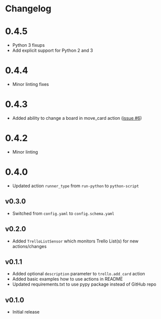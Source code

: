 # Changelog

# 0.4.5

- Python 3 fixups
- Add explicit support for Python 2 and 3

# 0.4.4

- Minor linting fixes

# 0.4.3

- Added ability to change a board in move_card action ([issue #6](https://github.com/StackStorm-Exchange/stackstorm-trello/issues/6))

# 0.4.2

- Minor linting

# 0.4.0

- Updated action `runner_type` from `run-python` to `python-script`

## v0.3.0

* Switched from `config.yaml` to `config.schema.yaml`

## v0.2.0

* Added `TrelloListSensor` which monitors Trello List(s) for new actions/changes

## v0.1.1

* Added optional `description` parameter to `trello.add_card` action
* Added basic examples how to use actions in README
* Updated requirements.txt to use pypy package instead of GitHub repo

## v0.1.0

* Initial release

